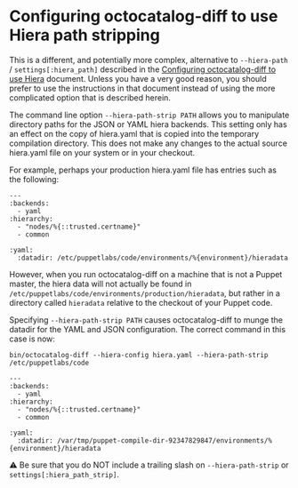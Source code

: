 # Configuring octocatalog-diff to use Hiera path stripping

This is a different, and potentially more complex, alternative to `--hiera-path` / `settings[:hiera_path]` described in the [Configuring octocatalog-diff to use Hiera](/doc/configuration-hiera.md) document. Unless you have a very good reason, you should prefer to use the instructions in that document instead of using the more complicated option that is described herein.

The command line option `--hiera-path-strip PATH` allows you to manipulate directory paths for the JSON or YAML hiera backends. This setting only has an effect on the copy of hiera.yaml that is copied into the temporary compilation directory. This does not make any changes to the actual source hiera.yaml file on your system or in your checkout.

For example, perhaps your production hiera.yaml file has entries such as the following:

```
---
:backends:
  - yaml
:hierarchy:
  - "nodes/%{::trusted.certname}"
  - common

:yaml:
  :datadir: /etc/puppetlabs/code/environments/%{environment}/hieradata
```

However, when you run octocatalog-diff on a machine that is not a Puppet master, the hiera data will not actually be found in `/etc/puppetlabs/code/environments/production/hieradata`, but rather in a directory called `hieradata` relative to the checkout of your Puppet code.

Specifying `--hiera-path-strip PATH` causes octocatalog-diff to munge the datadir for the YAML and JSON configuration. The correct command in this case is now:

```
bin/octocatalog-diff --hiera-config hiera.yaml --hiera-path-strip /etc/puppetlabs/code
```

```
---
:backends:
  - yaml
:hierarchy:
  - "nodes/%{::trusted.certname}"
  - common

:yaml:
  :datadir: /var/tmp/puppet-compile-dir-92347829847/environments/%{environment}/hieradata
```

:warning: Be sure that you do NOT include a trailing slash on `--hiera-path-strip` or `settings[:hiera_path_strip]`.
